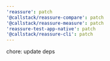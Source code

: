 ```yaml
---
'reassure': patch
'@callstack/reassure-compare': patch
'@callstack/reassure-measure': patch
'reassure-test-app-native': patch
'@callstack/reassure-cli': patch
---
```


chore: update deps

